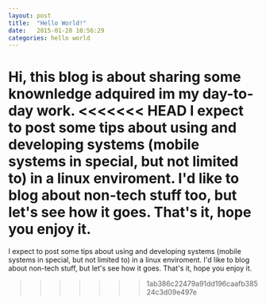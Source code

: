 ```yaml
---
layout: post
title:  "Hello World!"
date:   2015-01-28 10:56:29
categories: hello world
---
```


Hi, this blog is about sharing some knownledge adquired im my day-to-day work.
<<<<<<< HEAD
I expect to post some tips about using and developing systems (mobile systems in special, but not limited to) in a linux enviroment. I'd like to blog about non-tech stuff too, but let's see how it goes. That's it, hope you enjoy it.
=======
I expect to post some tips about using and developing systems (mobile systems in special, but not limited to) in a linux enviroment. I'd like to blog about non-tech stuff, but let's see how it goes. That's it, hope you enjoy it.
>>>>>>> 1ab386c22479a91dd196caafb38524c3d09e497e
